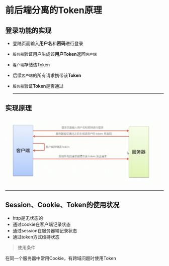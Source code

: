 

# 前后端分离的Token原理

## 登录功能的实现

- 登陆页面输入**用户名**和**密码**进行登录

- `服务器`验证用户生成该**用户Token**返回`客户端`

- `客户端`存储该Token

- 后续`客户端`的所有请求携带该**Token**

- `服务器`验证**Token**是否通过

  ---

  

## 实现原理

![image-20210531105700315](image-20210531105700315.png)

---

## Session、Cookie、Token的使用状况

- http是无状态的
- 通过cookie在客户端记录状态
- 通过session在服务器端记录状态
- 通过token方式维持状态

> 使用条件

在同一个服务器中常用Cookie，有跨域问题时使用Token

